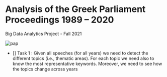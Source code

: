 # Analysis of the Greek Parliament Proceedings 1989 – 2020
Big Data Analytics Project - Fall 2021 

![pap](https://thesocialist.gr/wp-content/uploads/2021/06/papandreou3_2306.jpg)

- [] Task 1 : Given all speeches (for all years) we need to detect the different topics (i.e., thematic areas). For each topic we need also to know the most representative keywords. Moreover, we need to see how the topics change across years
